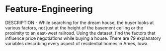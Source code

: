 # Feature-Engineering
DESCRIPTION - While searching for the dream house, the buyer looks at various factors, not just at the height of the basement ceiling or the proximity to an east-west railroad.  Using the dataset, find the factors that influence price negotiations while buying a house.  There are 79 explanatory variables describing every aspect of residential homes in Ames, Iowa.
